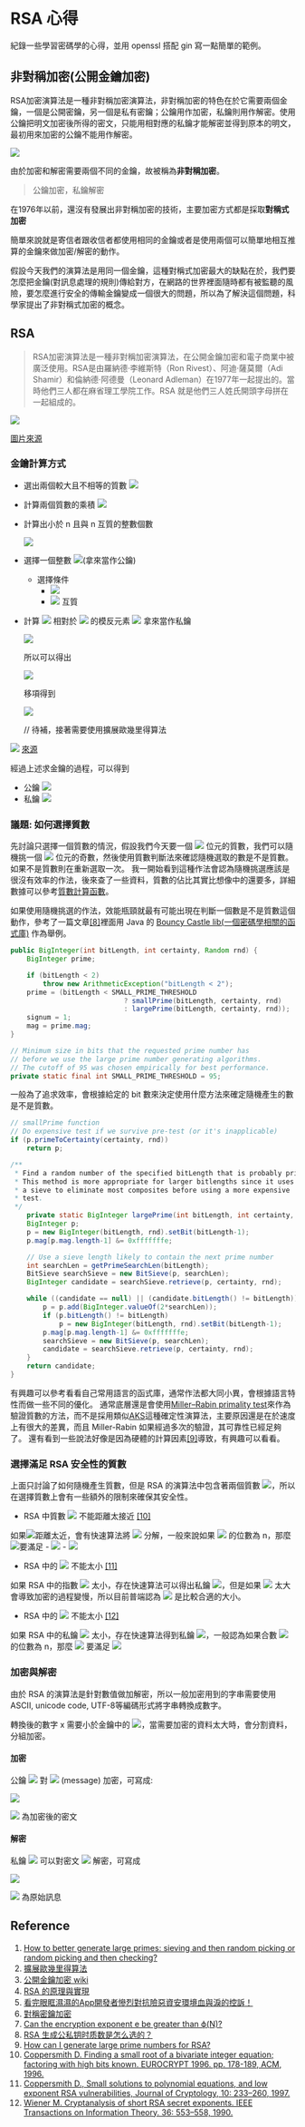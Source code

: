 # RSA 心得

紀錄一些學習密碼學的心得，並用 openssl 搭配 gin 寫一點簡單的範例。


## 非對稱加密(公開金鑰加密)

RSA加密演算法是一種非對稱加密演算法，非對稱加密的特色在於它需要兩個金鑰，一個是公開密鑰，另一個是私有密鑰；公鑰用作加密，私鑰則用作解密。使用公鑰把明文加密後所得的密文，只能用相對應的私鑰才能解密並得到原本的明文，最初用來加密的公鑰不能用作解密。

![](https://i.imgur.com/EjFAlMK.png)


由於加密和解密需要兩個不同的金鑰，故被稱為**非對稱加密**。
> 公鑰加密，私鑰解密

在$1976$年以前，還沒有發展出非對稱加密的技術，主要加密方式都是採取**對稱式加密**

簡單來說就是寄信者跟收信者都使用相同的金鑰或者是使用兩個可以簡單地相互推算的金鑰來做加密/解密的動作。

假設今天我們的演算法是用同一個金鑰，這種對稱式加密最大的缺點在於，我們要怎麼把金鑰(對訊息處理的規則)傳給對方，在網路的世界裡面隨時都有被監聽的風險，要怎麼進行安全的傳輸金鑰變成一個很大的問題，所以為了解決這個問題，科學家提出了非對稱式加密的概念。

## RSA

> RSA加密演算法是一種非對稱加密演算法，在公開金鑰加密和電子商業中被廣泛使用。RSA是由羅納德·李維斯特（Ron Rivest）、阿迪·薩莫爾（Adi Shamir）和倫納德·阿德曼（Leonard Adleman）在1977年一起提出的。當時他們三人都在麻省理工學院工作。RSA 就是他們三人姓氏開頭字母拼在一起組成的。

![](https://i.imgur.com/lE7U7Ky.png)

[圖片來源](https://www.techapple.com/archives/25855)

### 金鑰計算方式
- 選出兩個較大且不相等的質數 ![](image/pq.svg)
- 計算兩個質數的乘積 ![](image/npq.svg)
- 計算出小於 n 且與 n 互質的整數個數
   
  ![](image/Npq.svg)
- 選擇一個整數 ![](image/e.svg)(拿來當作公鑰)
    - 選擇條件
        - ![](image/econdition.svg)
        - ![](image/econdition2.svg) 互質

- 計算 ![](image/e.svg) 相對於 ![](image/varphiN.svg) 的模反元素 ![](image/d.svg) 拿來當作私鑰
  
  ![](image/com.svg)

  所以可以得出

  ![](image/com2.svg)

  移項得到

  ![](image/com3.svg)

  // 待補，接著需要使用擴展歐幾里得算法


![](https://i.imgur.com/im4zugs.png)
[來源](https://ithelp.ithome.com.tw/articles/10250721)

經過上述求金鑰的過程，可以得到
- 公鑰 ![](image/en.svg)
- 私鑰 ![](image/dn.svg)

### 議題: 如何選擇質數

先討論只選擇一個質數的情況，假設我們今天要一個 ![](image/n.svg) 位元的質數，我們可以隨機挑一個 ![](image/n.svg) 位元的奇數，然後使用質數判斷法來確認隨機選取的數是不是質數。如果不是質數則在重新選取一次。
我一開始看到這種作法會認為隨機挑選應該是很沒有效率的作法，後來查了一些資料，質數的佔比其實比想像中的還要多，詳細數據可以參考[質數計算函數](https://zh.wikipedia.org/wiki/%E7%B4%A0%E6%95%B0%E8%AE%A1%E6%95%B0%E5%87%BD%E6%95%B0)。

如果使用隨機挑選的作法，效能瓶頸就最有可能出現在判斷一個數是不是質數這個動作，參考了一篇文章[\[8\]](https://www.zhihu.com/question/54779059)裡面用 Java 的 [Bouncy Castle lib(一個密碼學相關的函式庫)](https://github.com/bcgit/bc-java) 作為舉例。

```java
public BigInteger(int bitLength, int certainty, Random rnd) {
    BigInteger prime;

    if (bitLength < 2)
        throw new ArithmeticException("bitLength < 2");
    prime = (bitLength < SMALL_PRIME_THRESHOLD
                            ? smallPrime(bitLength, certainty, rnd)
                            : largePrime(bitLength, certainty, rnd));
    signum = 1;
    mag = prime.mag;
}

// Minimum size in bits that the requested prime number has
// before we use the large prime number generating algorithms.
// The cutoff of 95 was chosen empirically for best performance.
private static final int SMALL_PRIME_THRESHOLD = 95;
```

一般為了追求效率，會根據給定的 bit 數來決定使用什麼方法來確定隨機產生的數是不是質數。

```java
// smallPrime function
// Do expensive test if we survive pre-test (or it's inapplicable)
if (p.primeToCertainty(certainty, rnd))
    return p;
```

```java
/**
 * Find a random number of the specified bitLength that is probably prime.
 * This method is more appropriate for larger bitlengths since it uses
 * a sieve to eliminate most composites before using a more expensive
 * test.
 */
    private static BigInteger largePrime(int bitLength, int certainty, Random rnd) {
    BigInteger p;
    p = new BigInteger(bitLength, rnd).setBit(bitLength-1);
    p.mag[p.mag.length-1] &= 0xfffffffe;

    // Use a sieve length likely to contain the next prime number
    int searchLen = getPrimeSearchLen(bitLength);
    BitSieve searchSieve = new BitSieve(p, searchLen);
    BigInteger candidate = searchSieve.retrieve(p, certainty, rnd);

    while ((candidate == null) || (candidate.bitLength() != bitLength)) {
        p = p.add(BigInteger.valueOf(2*searchLen));
        if (p.bitLength() != bitLength)
            p = new BigInteger(bitLength, rnd).setBit(bitLength-1);
        p.mag[p.mag.length-1] &= 0xfffffffe;
        searchSieve = new BitSieve(p, searchLen);
        candidate = searchSieve.retrieve(p, certainty, rnd);
    }
    return candidate;
}
```
有興趣可以參考看看自己常用語言的函式庫，通常作法都大同小異，會根據語言特性而做一些不同的優化。
通常底層還是會使用[Miller–Rabin primality test](https://zh.wikipedia.org/wiki/%E7%B1%B3%E5%8B%92-%E6%8B%89%E5%AE%BE%E6%A3%80%E9%AA%8C)來作為驗證質數的方法，而不是採用類似[AKS](https://en.wikipedia.org/wiki/AKS_primality_test)這種確定性演算法，主要原因還是在於速度上有很大的差異，而且 Miller-Rabin 如果經過多次的驗證，其可靠性已經足夠了。 還有看到一些說法好像是因為硬體的計算因素[\[9\]](https://crypto.stackexchange.com/questions/71/how-can-i-generate-large-prime-numbers-for-rsa)導致，有興趣可以看看。



### 選擇滿足 RSA 安全性的質數
上面只討論了如何隨機產生質數，但是 RSA 的演算法中包含著兩個質數 ![](https://latex2image-output.s3.amazonaws.com/img-Gq8PVexY.svg)，所以在選擇質數上會有一些額外的限制來確保其安全性。

- RSA 中質數 ![](https://latex2image-output.s3.amazonaws.com/img-Gq8PVexY.svg) 不能距離太接近 [\[10\]](https://link.springer.com/content/pdf/10.1007%2F3-540-68339-9_16.pdf)

如果![](https://latex2image-output.s3.amazonaws.com/img-Gq8PVexY.svg)距離太近，會有快速算法將 ![](image/N.svg) 分解，一般來說如果 ![](image/N.svg) 的位數為 n，那麼![](https://latex2image-output.s3.amazonaws.com/img-DEaUM6vn.svg)要滿足
    - ![](./image/pq12.svg)
    - ![](./image/pq11.svg)
- RSA 中的 ![](./image/e.svg) 不能太小 [\[11\]](https://link.springer.com/content/pdf/10.1007/s001459900030.pdf)

如果 RSA 中的指數 ![](image/e.svg) 太小，存在快速算法可以得出私鑰 ![](image/d.svg)，但是如果 ![](image/e.svg) 太大會導致加密的過程變慢，所以目前普端認為 ![](image/e65537.svg) 是比較合適的大小。
- RSA 中的 ![](image/d.svg) 不能太小 [\[12\]](http://jannaud.free.fr/Fichiers/Travail/wiener.pdf)

如果 RSA 中的私鑰 ![](image/d.svg) 太小，存在快速算法得到私鑰 ![](image/d.svg)，一般認為如果合數 ![](image/N.svg) 的位數為 n，那麼 ![](image/d.svg) 要滿足 ![](image/d2n2.svg)
    
### 加密與解密

由於 RSA 的演算法是針對數值做加解密，所以一般加密用到的字串需要使用 ASCII, unicode code, UTF-8等編碼形式將字串轉換成數字。

轉換後的數字 x 需要小於金鑰中的 ![](image/n.svg)，當需要加密的資料太大時，會分割資料，分組加密。

#### 加密
公鑰 ![](image/en.svg) 對 ![](image/x.svg) (message) 加密，可寫成:

![](image/excrypt.svg)

![](image/y.svg) 為加密後的密文

#### 解密

私鑰 ![](image/dn.svg) 可以對密文 ![](image/y.svg) 解密，可寫成

![](image/decrypt.svg)

![](image/x.svg) 為原始訊息


## Reference
1. [How to better generate large primes: sieving and then random picking or random picking and then checking?](https://crypto.stackexchange.com/questions/1812/how-to-better-generate-large-primes-sieving-and-then-random-picking-or-random-p)
2. [擴展歐幾里得算法](https://zh.wikipedia.org/wiki/%E6%89%A9%E5%B1%95%E6%AC%A7%E5%87%A0%E9%87%8C%E5%BE%97%E7%AE%97%E6%B3%95)
3. [公開金鑰加密 wiki](https://zh.wikipedia.org/wiki/%E5%85%AC%E5%BC%80%E5%AF%86%E9%92%A5%E5%8A%A0%E5%AF%86)
4. [RSA 的原理與實現](https://cjting.me/2020/03/13/rsa/)
5. [看完眼眶濕濕的App開發者慘烈對抗險惡資安環境血與淚的控訴！](https://ithelp.ithome.com.tw/users/20117445/ironman/3778?page=2)
6. [對稱密鑰加密](https://zh.wikipedia.org/wiki/%E5%B0%8D%E7%A8%B1%E5%AF%86%E9%91%B0%E5%8A%A0%E5%AF%86)
7. [Can the encryption exponent e be greater than ϕ(N)?](https://crypto.stackexchange.com/questions/5729/can-the-encryption-exponent-e-be-greater-than-%CF%95n)
8. [RSA 生成公私钥时质数是怎么选的？
](https://www.zhihu.com/question/54779059)
9. [How can I generate large prime numbers for RSA?](https://crypto.stackexchange.com/questions/71/how-can-i-generate-large-prime-numbers-for-rsa)
10. [Coppersmith D. Finding a small root of a bivariate integer equation; factoring with high bits known. EUROCRYPT 1996. pp. 178-189, ACM, 1996.](https://link.springer.com/content/pdf/10.1007%2F3-540-68339-9_16.pdf)
11. [Coppersmith D., Small solutions to polynomial equations, and low exponent RSA vulnerabilities, Journal of Cryptology, 10: 233–260, 1997.](https://link.springer.com/content/pdf/10.1007/s001459900030.pdf)
12. [Wiener M. Cryptanalysis of short RSA secret exponents. IEEE Transactions on Information Theory. 36: 553–558, 1990.](http://jannaud.free.fr/Fichiers/Travail/wiener.pdf)
